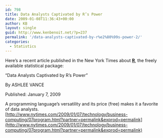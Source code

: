 ```yaml
---
id: 798
title: Data Analysts Captivated by R’s Power
date: 2009-01-08T11:36:43+00:00
author: KB
layout: single
guid: http://www.kenbenoit.net/?p=237
permalink: '/data-analysts-captivated-by-r%e2%80%99s-power-2/'
categories:
  - Statistics
---
```

Here&#8217;s a recent article published in the New York Times about [**R**](http://www.r-project.org), the freely available statistical package:


  &#8220;Data Analysts Captivated by R’s Power&#8221;



  By ASHLEE VANCE



  Published: January 7, 2009



  A programming language’s versatility and its price (free) makes it a favorite of data analysts.
 [http://www.nytimes.com/2009/01/07/technology/business-computing/07program.html?partner=permalink&exprod=permalink](http://www.nytimes.com/2009/01/07/technology/business-computing/07program.html?partner=permalink&exprod=permalink)



